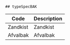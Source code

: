 	## typeSpecBAK			
				
|	Code	|	Description	|
|	---	|	---	|
|	Zandkist	|	Zandkist	|
|	Afvalbak	|	Afvalbak	|
